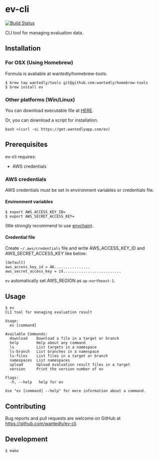 # ev-cli

[![Build Status](https://travis-ci.com/wantedly/ev-cli.svg?token=zsMaScwD2c3BqH37pucy&branch=master)](https://travis-ci.com/wantedly/ev-cli)

CLI tool for managing evaluation data.

## Installation

### For OSX (Using Homebrew)

Formula is avaliable at wantedly/homebrew-tools.

```sh-session
$ brew tap wantedly/tools git@github.com:wantedly/homebrew-tools
$ brew install ev
```

### Other platforms (Win/Linux)

You can download executable file at [HERE](https://github.com/wantedly/ev-cli/releases).

Or, you can download a script for installation.

```console
bash <(curl -sL https://get.wantedlyapp.com/ev)
```

## Prerequisites

ev-cli requires:

- AWS credentials

### AWS credentials

AWS credentials must be set in environment variables or credentials file.

#### Environment variables

```sh-session
$ export AWS_ACCESS_KEY_ID=
$ export AWS_SECRET_ACCESS_KEY=
```

(We strongly recommend to use [envchain](https://github.com/sorah/envchain)).

#### Credential file

Create `~/.aws/credentials` file and write AWS_ACCESS_KEY_ID and AWS_SECRET_ACCESS_KEY like below:

```
[default]
aws_access_key_id = AK................
aws_secret_access_key = zX..........................
```

`ev` automatically set AWS_REGION as `ap-northeast-1`.

## Usage

```sh-session
$ ev
CLI tool for managing evaluation result

Usage:
  ev [command]

Available Commands:
  download    Download a file in a target or branch
  help        Help about any command
  ls          List targets in a namespace
  ls-branch   List branches in a namespace
  ls-files    List files in a target or branch
  namespaces  List namespaces
  upload      Upload evaluation result files in a target
  version     Print the version number of ev

Flags:
  -h, --help   help for ev

Use "ev [command] --help" for more information about a command.
```

## Contributing

Bug reports and pull requests are welcome on GitHub at https://github.com/wantedly/ev-cli.

## Development

```sh-session
$ make
```
